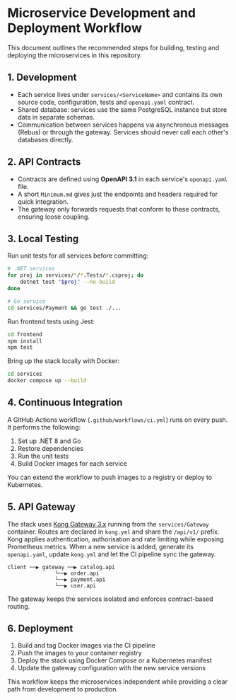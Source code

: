 # Microservice Development and Deployment Workflow

This document outlines the recommended steps for building, testing and deploying the microservices in this repository.

## 1. Development

- Each service lives under `services/<ServiceName>` and contains its own source code, configuration, tests and `openapi.yaml` contract.
- Shared database: services use the same PostgreSQL instance but store data in separate schemas.
- Communication between services happens via asynchronous messages (Rebus) or through the gateway. Services should never call each other's databases directly.

## 2. API Contracts

- Contracts are defined using **OpenAPI 3.1** in each service's `openapi.yaml` file.
- A short `Minimum.md` gives just the endpoints and headers required for quick integration.
- The gateway only forwards requests that conform to these contracts, ensuring loose coupling.

## 3. Local Testing

Run unit tests for all services before committing:

```bash
# .NET services
for proj in services/*/*.Tests/*.csproj; do
    dotnet test "$proj" --no-build
done

# Go service
cd services/Payment && go test ./...
```

Run frontend tests using Jest:

```bash
cd frontend
npm install
npm test
```

Bring up the stack locally with Docker:

```bash
cd services
docker compose up --build
```

## 4. Continuous Integration

A GitHub Actions workflow (`.github/workflows/ci.yml`) runs on every push. It performs the following:

1. Set up .NET 8 and Go
2. Restore dependencies
3. Run the unit tests
4. Build Docker images for each service

You can extend the workflow to push images to a registry or deploy to Kubernetes.

## 5. API Gateway

The stack uses [Kong Gateway 3.x](https://docs.konghq.com/gateway/) running from the `services/Gateway` container. Routes are declared in `kong.yml` and share the `/api/v1/` prefix. Kong applies authentication, authorisation and rate limiting while exposing Prometheus metrics. When a new service is added, generate its `openapi.yaml`, update `kong.yml` and let the CI pipeline sync the gateway.

```
client ──▶ gateway ──▶ catalog.api
               └──▶ order.api
               └──▶ payment.api
               └──▶ user.api
```

The gateway keeps the services isolated and enforces contract-based routing.

## 6. Deployment

1. Build and tag Docker images via the CI pipeline
2. Push the images to your container registry
3. Deploy the stack using Docker Compose or a Kubernetes manifest
4. Update the gateway configuration with the new service versions

This workflow keeps the microservices independent while providing a clear path from development to production.
